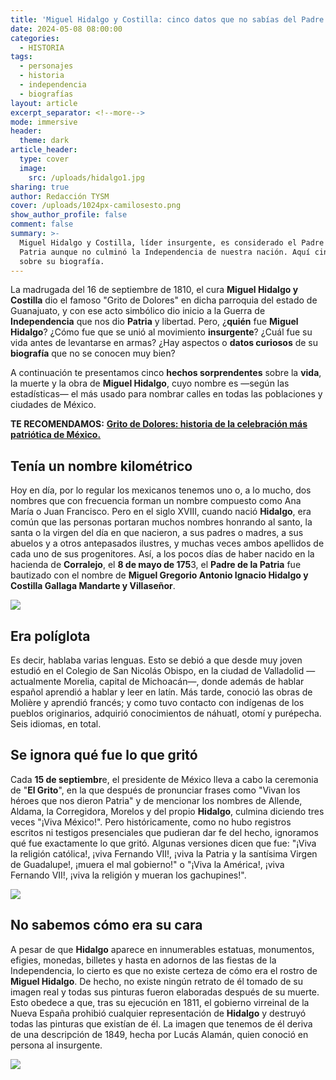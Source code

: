 ```yaml
---
title: 'Miguel Hidalgo y Costilla: cinco datos que no sabías del Padre de la Patria'
date: 2024-05-08 08:00:00
categories:
  - HISTORIA
tags:
  - personajes
  - historia
  - independencia
  - biografías
layout: article
excerpt_separator: <!--more-->
mode: immersive
header:
  theme: dark
article_header:
  type: cover
  image:
    src: /uploads/hidalgo1.jpg
sharing: true
author: Redacción TYSM
cover: /uploads/1024px-camilosesto.png
show_author_profile: false
comment: false
summary: >-
  Miguel Hidalgo y Costilla, líder insurgente, es considerado el Padre de la
  Patria aunque no culminó la Independencia de nuestra nación. Aquí cinco datos
  sobre su biografía.
---
```

La madrugada del 16 de septiembre de 1810, el cura **Miguel Hidalgo y Costilla** dio el famoso "Grito de Dolores" en dicha parroquia del estado de Guanajuato, y con ese acto simbólico dio inicio a la Guerra de **Independencia** que nos dio **Patria** y libertad. Pero, ¿**quién** fue **Miguel Hidalgo**? ¿Cómo fue que se unió al movimiento **insurgente**? ¿Cuál fue su vida antes de levantarse en armas? ¿Hay aspectos o **datos curiosos** de su **biografía** que no se conocen muy bien?

A continuación te presentamos cinco **hechos sorprendentes** sobre la **vida**, la muerte y la obra de **Miguel Hidalgo**, cuyo nombre es —según las estadísticas— el más usado para nombrar calles en todas las poblaciones y ciudades de México.

**TE RECOMENDAMOS:** [**Grito de Dolores: historia de la celebración más patriótica de México.**](https://blog.tonoysumariachi.com/cultura/2022/07/21/grito-de-dolores-historia-de-la-celebracion-mas-patriotica-de-mexico.html)

## Tenía un nombre kilométrico

Hoy en día, por lo regular los mexicanos tenemos uno o, a lo mucho, dos nombres que con frecuencia forman un nombre compuesto como Ana María o Juan Francisco. Pero en el siglo XVIII, cuando nació **Hidalgo**, era común que las personas portaran muchos nombres honrando al santo, la santa o la virgen del día en que nacieron, a sus padres o madres, a sus abuelos y a otros antepasados ilustres, y muchas veces ambos apellidos de cada uno de sus progenitores. Así, a los pocos días de haber nacido en la hacienda de **Corralejo**, el **8 de mayo de 175**3, el **Padre de la Patria** fue bautizado con el nombre de **Miguel Gregorio Antonio Ignacio Hidalgo y Costilla Gallaga Mandarte y Villaseñor**.

![](https://upload.wikimedia.org/wikipedia/commons/7/7d/Miguel_Hidalgo_con_estandarte.jpg)

## Era políglota

Es decir, hablaba varias lenguas. Esto se debió a que desde muy joven estudió en el Colegio de San Nicolás Obispo, en la ciudad de Valladolid —actualmente Morelia, capital de Michoacán—, donde además de hablar español aprendió a hablar y leer en latín. Más tarde, conoció las obras de Molière y aprendió francés; y como tuvo contacto con indígenas de los pueblos originarios, adquirió conocimientos de náhuatl, otomí y purépecha. Seis idiomas, en total.

## Se ignora qué fue lo que gritó

Cada **15 de septiembr**e, el presidente de México lleva a cabo la ceremonia de "**El Grito**", en la que después de pronunciar frases como "Vivan los héroes que nos dieron Patria" y de mencionar los nombres de Allende, Aldama, la Corregidora, Morelos y del propio **Hidalgo**, culmina diciendo tres veces "¡Viva México!". Pero históricamente, como no hubo registros escritos ni testigos presenciales que pudieran dar fe del hecho, ignoramos qué fue exactamente lo que gritó. Algunas versiones dicen que fue: "¡Viva la religión católica!, ¡viva Fernando VII!, ¡viva la Patria y la santísima Virgen de Guadalupe!, ¡muera el mal gobierno!" o "¡Viva la América!, ¡viva Fernando VII!, ¡viva la religión y mueran los gachupines!".

![](https://upload.wikimedia.org/wikipedia/commons/2/2b/El_cura_D._Miguel_Hidalgo_proclama_la_Independencia_Nacional_en_Dolores%2C_a_la_madrugada_del_16_de_septiembre_de_1810%2C_no_obstante_que_no_ten%C3%ADa_terminados_a%C3%BAn_los_preparativos_para_la_revoluci%C3%B3n.jpg)

## No sabemos cómo era su cara

A pesar de que **Hidalgo** aparece en innumerables estatuas, monumentos, efigies, monedas, billetes y hasta en adornos de las fiestas de la Independencia, lo cierto es que no existe certeza de cómo era el rostro de **Miguel Hidalgo**. De hecho, no existe ningún retrato de él tomado de su imagen real y todas sus pinturas fueron elaboradas después de su muerte. Esto obedece a que, tras su ejecución en 1811, el gobierno virreinal de la Nueva España prohibió cualquier representación de **Hidalgo** y destruyó todas las pinturas que existían de él. La imagen que tenemos de él deriva de una descripción de 1849, hecha por Lucás Alamán, quien conoció en persona al insurgente.

![](https://upload.wikimedia.org/wikipedia/commons/thumb/a/ad/General%C3%ADsimo_Miguel_Hidalgo_y_Costilla.png/618px-General%C3%ADsimo_Miguel_Hidalgo_y_Costilla.png)

&nbsp;